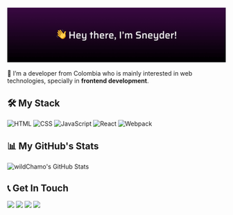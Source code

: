 ![Header](https://github.com/sneyderdev/sneyderdev/blob/master/github-header.png?raw=true)

📌 I’m a developer from Colombia who is mainly interested in web technologies, specially in **frontend development**.

## 🛠 My Stack

![HTML](https://img.shields.io/badge/HTML-000?style=for-the-badge&logo=html5) ![CSS](https://img.shields.io/badge/CSS-000?style=for-the-badge&logo=css3&logoColor=1572B6) ![JavaScript](https://img.shields.io/badge/JavaScript-000?style=for-the-badge&logo=javascript) ![React](https://img.shields.io/badge/React-000?style=for-the-badge&logo=react) ![Webpack](https://img.shields.io/badge/Webpack-000?style=for-the-badge&logo=webpack) 
## 📊 My GitHub's Stats

![wildChamo's GitHub Stats](https://github-readme-stats.vercel.app/api?username=wildchamo&show_icons=true&title_color=fff&bg_color=90,3a0943,000&text_color=fff&icon_color=c435e8&hide_border=true)

## 📞 Get In Touch

[![](https://img.shields.io/badge/Email-000?style=for-the-badge&logo=gmail)](mailto:hello@sneyder.dev) [![](https://img.shields.io/badge/Website-000?style=for-the-badge&logo=google-chrome)](https://sneyder.dev) [![](https://img.shields.io/badge/Twitter-000?style=for-the-badge&logo=twitter)](https://twitter.com/sneyderdev) [![](https://img.shields.io/badge/LinkedIn-000?style=for-the-badge&logo=linkedin&logoColor=0077B5)](https://linkedin.com/in/sneyderdev)

